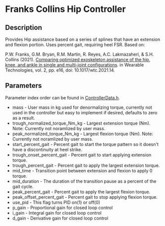 # Franks Collins Hip Controller

## Description
Provides Hip assistance based on a series of splines that have an extension and flexion portion.
Uses percent gait, requiring heel FSR.
Based on: 

P.W. Franks, G.M. Bryan, R.M. Martin, R. Reyes, A.C. Lakmazaheri, & S.H. Collins (2021). 
[Comparing optimized exoskeleton assistance of the hip, knee, and ankle in single and multi-joint configurations](https://www.cambridge.org/core/journals/wearable-technologies/article/comparing-optimized-exoskeleton-assistance-of-the-hip-knee-and-ankle-in-single-and-multijoint-configurations/9FBC1580F11614B388BE621D716800AD). 
in Wearable Technologies, vol. 2, pp. e16, doi: 10.1017/wtc.2021.14.

## Parameters
Parameter index order can be found in [ControllerData.h](/ExoCode/src/ControllerData.h).
- mass - User mass in kg used for denormalizing torque, currently not used in the controller but easy to implement if desired, defaults to zero as a result. 
- trough_normalized_torque_Nm_kg - Largest extension torque (Nm). Note: Currently not noramlized by user mass.
- peak_normalized_torque_Nm_kg - Largest flexion torque (Nm). Note: Currently not noramlized by user mass.
- start_percent_gait - Percent gait to start the torque pattern so it doesn't have a discontinuity at heel strike.
- trough_onset_percent_gait - Percent gait to start applying extension torque.
- trough_percent_gait - Percent gait to apply the largest extension torque.
- mid_time - Transition point between extension and flexion to apply 0 torque.
- mid_duration - The duration of the transition pause as a percent of the gait cycle.
- peak_percent_gait - Percent gait to apply the largest flexion torque.
- peak_offset_percent_gait - Percent gait to stop applying flexion torque.
- use_pid - This flag turns PID on(1) or off(0)
- p_gain - Proportional gain for closed loop control
- i_gain - Integral gain for closed loop control
- d_gain - Derivative gain for closed loop control
